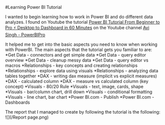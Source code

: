 #Learning Power BI Tutorial

I wanted to begin learning how to work in Power BI and do different data analyzes.
I found on Youtube the tutorial [Power BI Tutorial From Beginner to Pro ⚡ Desktop to Dashboard in 60 Minutes](https://www.youtube.com/watch?v=AGrl-H87pRU&t=3379s)
on the Youtube channel [Avi Singh - PowerBIPro](https://www.youtube.com/channel/UCRNmSv7mAPYiC0Y40TJijAw)

It helped me to get into the basic aspects you need to know when working with PowerBI.
The main aspects that the tutorial gets you familiar to are:
*Get Data - connectors and get simple data
*Get Data - query editor overview
*Get Data - cleanup messy data
*Get Data - query editor vs macros
*Relationships - key concepts and creating relationships
*Relationships - explore data using visuals
*Relationships - analyzing data tables together
*DAX - writing dax measure (implicit vs explicit measures)
*DAX - calculated column
*DAX - measure vs calculated column (key concept)
*Visuals - 80/20 Rule
*Visuals - text, image, cards, shape
*Visuals - bar/column chart, drill down
*Visuals - conditional formatting
*Visuals - line chart, bar chart
*Power BI.com - Publish
*Power BI.com - Dashboards

The report that I managed to create by following the tutorial is the following:
![](/Report page.png)